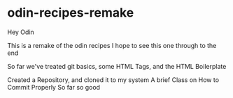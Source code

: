 # odin-recipes-remake

Hey Odin

This is a remake of the odin recipes
I hope to see this one through to the end

So far we've treated git basics, some HTML Tags, and the HTML Boilerplate

Created a Repository, and cloned it to my system
A brief Class on How to Commit Properly
So far so good
